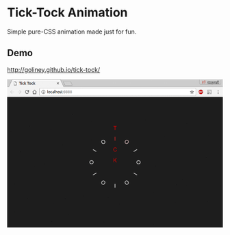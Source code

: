 # Tick-Tock Animation

Simple pure-CSS animation made just for fun.

 
## Demo

http://goliney.github.io/tick-tock/

![Demo](./demo.gif?raw-true "Demo Image")